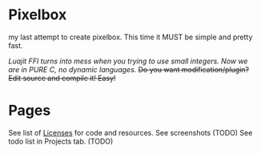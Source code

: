 # Pixelbox
my last attempt to create pixelbox.
This time it MUST be simple and pretty fast.

*Luajit FFI turns into mess when you trying to use small integers.
Now we are in PURE C, no dynamic languages.*
~~Do you want modification/plugin? Edit source and compile it! Easy!~~

# Pages
See list of [Licenses](LICENSES.md) for code and resources.
See screenshots (TODO)
See todo list in Projects tab. (TODO)

